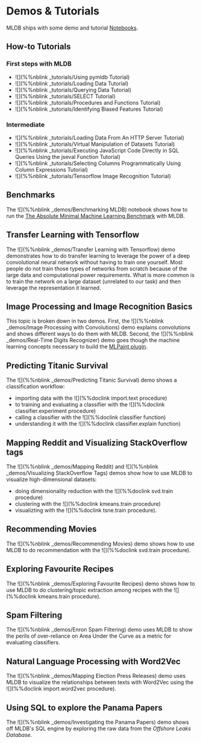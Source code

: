 # Demos & Tutorials

MLDB ships with some demo and tutorial [Notebooks](Notebooks.md). 

## How-to Tutorials

### First steps with MLDB

* ![](%%nblink _tutorials/Using pymldb Tutorial)
* ![](%%nblink _tutorials/Loading Data Tutorial) 
* ![](%%nblink _tutorials/Querying Data Tutorial) 
* ![](%%nblink _tutorials/SELECT Tutorial) 
* ![](%%nblink _tutorials/Procedures and Functions Tutorial)
* ![](%%nblink _tutorials/Identifying Biased Features Tutorial)

### Intermediate
* ![](%%nblink _tutorials/Loading Data From An HTTP Server Tutorial)
* ![](%%nblink _tutorials/Virtual Manipulation of Datasets Tutorial) 
* ![](%%nblink _tutorials/Executing JavaScript Code Directly in SQL Queries Using the jseval Function Tutorial)
* ![](%%nblink _tutorials/Selecting Columns Programmatically Using Column Expressions Tutorial)
* ![](%%nblink _tutorials/Tensorflow Image Recognition Tutorial) 

## Benchmarks
The ![](%%nblink _demos/Benchmarking MLDB) notebook shows how to run the [The Absolute Minimal Machine Learning Benchmark](https://github.com/szilard/benchm-ml/tree/master/z-other-tools) with MLDB.

## Transfer Learning with Tensorflow
The ![](%%nblink _demos/Transfer Learning with Tensorflow) demo demonstrates how to do transfer learning to leverage the power of a deep convolutional neural network without having to train one yourself. Most people do not train those types of networks from scratch because of the large data and computational power requirements. What is more common is to train the network on a large dataset (unrelated to our task) and then leverage the representation it learned.

## Image Processing and Image Recognition Basics
This topic is broken down in two demos. First, the ![](%%nblink _demos/Image Processing with Convolutions) demo explains convolutions and shows different ways to do them with MLDB. Second, the ![](%%nblink _demos/Real-Time Digits Recognizer) demo goes though the machine learning concepts necessary to build the [MLPaint plugin](https://github.com/mldbai/mlpaint).

## Predicting Titanic Survival
The ![](%%nblink _demos/Predicting Titanic Survival) demo shows a classification workflow:

* importing data with the ![](%%doclink import.text procedure)
* to training and evaluating a classifier with the ![](%%doclink classifier.experiment procedure) 
* calling a classifier with the ![](%%doclink classifier function)
* understanding it with the ![](%%doclink classifier.explain function)

## Mapping Reddit and Visualizing StackOverflow tags
The ![](%%nblink _demos/Mapping Reddit) and  ![](%%nblink _demos/Visualizing StackOverflow Tags)  demos show how to use MLDB to visualize high-dimensional datasets:

* doing dimensionality reduction with the ![](%%doclink svd.train procedure)
* clustering with the ![](%%doclink kmeans.train procedure)
* visualizting with the ![](%%doclink tsne.train procedure).

## Recommending Movies
The ![](%%nblink _demos/Recommending Movies) demo shows how to use MLDB to do recommendation with the ![](%%doclink svd.train procedure).

## Exploring Favourite Recipes
The ![](%%nblink _demos/Exploring Favourite Recipes) demo shows how to use MLDB to do clustering/topic extraction among recipes with the ![](%%doclink kmeans.train procedure).

## Spam Filtering
The ![](%%nblink _demos/Enron Spam Filtering) demo uses MLDB to show the perils of over-reliance on Area Under the Curve as a metric for evaluating classifiers.

## Natural Language Processing with Word2Vec
The ![](%%nblink _demos/Mapping Election Press Releases) demo uses MLDB to visualize the relationships between texts with Word2Vec using the ![](%%doclink import.word2vec procedure).

## Using SQL to explore the Panama Papers
The ![](%%nblink _demos/Investigating the Panama Papers) demo shows off MLDB's SQL engine by exploring the raw data from the *Offshore Leaks Database*.

